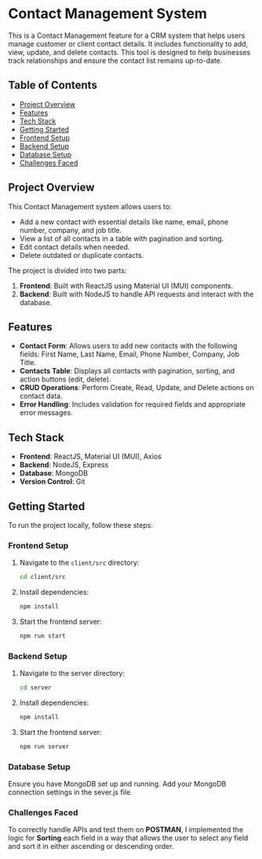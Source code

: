 # Contact Management System 

This is a Contact Management feature for a CRM system that helps users manage customer or client contact details. It includes functionality to add, view, update, and delete contacts. This tool is designed to help businesses track relationships and ensure the contact list remains up-to-date.

## Table of Contents
- [Project Overview](#project-overview)
- [Features](#features)
- [Tech Stack](#tech-stack)
- [Getting Started](#getting-started)
- [Frontend Setup](#frontend-setup)
- [Backend Setup](#backend-setup)
- [Database Setup](#database-setup)
- [Challenges Faced](#challenges-Faced)

## Project Overview

This Contact Management system allows users to:
- Add a new contact with essential details like name, email, phone number, company, and job title.
- View a list of all contacts in a table with pagination and sorting.
- Edit contact details when needed.
- Delete outdated or duplicate contacts.

The project is divided into two parts:
1. **Frontend**: Built with ReactJS using Material UI (MUI) components.
2. **Backend**: Built with NodeJS to handle API requests and interact with the database.

## Features

- **Contact Form**: Allows users to add new contacts with the following fields: First Name, Last Name, Email, Phone Number, Company, Job Title.
- **Contacts Table**: Displays all contacts with pagination, sorting, and action buttons (edit, delete).
- **CRUD Operations**: Perform Create, Read, Update, and Delete actions on contact data.
- **Error Handling**: Includes validation for required fields and appropriate error messages.

## Tech Stack

- **Frontend**: ReactJS, Material UI (MUI), Axios
- **Backend**: NodeJS, Express
- **Database**: MongoDB
- **Version Control**: Git

## Getting Started

To run the project locally, follow these steps:

### Frontend Setup

1. Navigate to the `client/src` directory:
   ```bash
   cd client/src
2. Install dependencies:
   ```bash
   npm install
3. Start the frontend server:
   ```bash
   npm run start

### Backend Setup

1. Navigate to the server directory:
   ```bash
   cd server
2. Install dependencies:
   ```bash
   npm install
3. Start the frontend server:
   ```bash
   npm run server

### Database Setup

Ensure you have MongoDB set up and running.
Add your MongoDB connection settings in the sever.js file.

### Challenges Faced

To correctly handle APIs and test them on **POSTMAN**, I implemented the logic for **Sorting** each field in a way that allows the user to select any field and sort it in either ascending or descending order.






